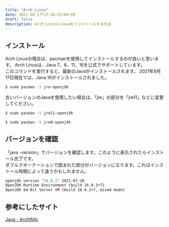 ```yaml
---
title: "Arch Linux"
date: 2021-09-17T17:34:33+09:00
draft: false
description: Arch LinuxにJavaをインストールする方法
---
```


## インストール
Arch Linuxの場合は、pacmanを使用してインストールするのが良いと思います。
Arch Linuxは、Java 7、8、11、16を公式でサポートしています。  
このコマンドを実行すると、最新のJavaがインストールされます。
2021年9月17日現在では、Java 16がインストールされました。
```bash
$ sudo pacman -S jre-openjdk
```

古いバージョンのJavaを使用したい場合は、「jre」の部分を「jre11」などに変更してください。
```bash
$ sudo pacman -S jre11-openjdk
```
```bash
$ sudo pacman -S jre8-openjdk
```
## バージョンを確認
「java -version」でバージョンを確認します。このように表示されたらインストール完了です。  
ダブルクオーテーションで囲まれた部分がバージョンになります。これはインストール時期によって違うかもしれません。
```bash
openjdk version "16.0.2" 2021-07-20
OpenJDK Runtime Environment (build 16.0.2+7)
OpenJDK 64-Bit Server VM (build 16.0.2+7, mixed mode)
```

## 参考にしたサイト
[Java - ArchWiki](https://wiki.archlinux.org/title/Java)